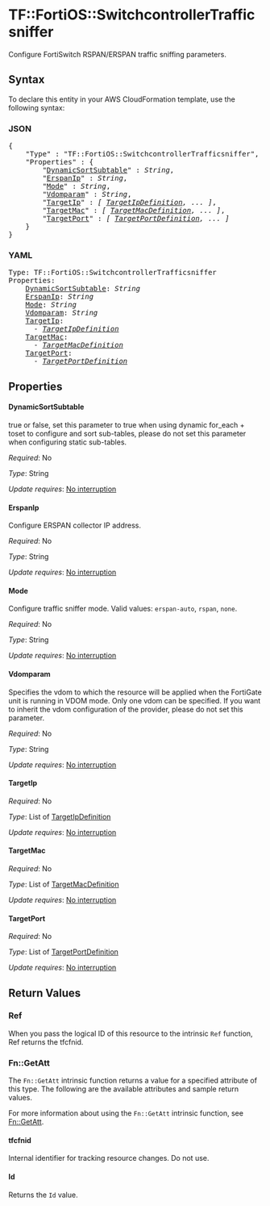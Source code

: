# TF::FortiOS::SwitchcontrollerTrafficsniffer

Configure FortiSwitch RSPAN/ERSPAN traffic sniffing parameters.

## Syntax

To declare this entity in your AWS CloudFormation template, use the following syntax:

### JSON

<pre>
{
    "Type" : "TF::FortiOS::SwitchcontrollerTrafficsniffer",
    "Properties" : {
        "<a href="#dynamicsortsubtable" title="DynamicSortSubtable">DynamicSortSubtable</a>" : <i>String</i>,
        "<a href="#erspanip" title="ErspanIp">ErspanIp</a>" : <i>String</i>,
        "<a href="#mode" title="Mode">Mode</a>" : <i>String</i>,
        "<a href="#vdomparam" title="Vdomparam">Vdomparam</a>" : <i>String</i>,
        "<a href="#targetip" title="TargetIp">TargetIp</a>" : <i>[ <a href="targetipdefinition.md">TargetIpDefinition</a>, ... ]</i>,
        "<a href="#targetmac" title="TargetMac">TargetMac</a>" : <i>[ <a href="targetmacdefinition.md">TargetMacDefinition</a>, ... ]</i>,
        "<a href="#targetport" title="TargetPort">TargetPort</a>" : <i>[ <a href="targetportdefinition.md">TargetPortDefinition</a>, ... ]</i>
    }
}
</pre>

### YAML

<pre>
Type: TF::FortiOS::SwitchcontrollerTrafficsniffer
Properties:
    <a href="#dynamicsortsubtable" title="DynamicSortSubtable">DynamicSortSubtable</a>: <i>String</i>
    <a href="#erspanip" title="ErspanIp">ErspanIp</a>: <i>String</i>
    <a href="#mode" title="Mode">Mode</a>: <i>String</i>
    <a href="#vdomparam" title="Vdomparam">Vdomparam</a>: <i>String</i>
    <a href="#targetip" title="TargetIp">TargetIp</a>: <i>
      - <a href="targetipdefinition.md">TargetIpDefinition</a></i>
    <a href="#targetmac" title="TargetMac">TargetMac</a>: <i>
      - <a href="targetmacdefinition.md">TargetMacDefinition</a></i>
    <a href="#targetport" title="TargetPort">TargetPort</a>: <i>
      - <a href="targetportdefinition.md">TargetPortDefinition</a></i>
</pre>

## Properties

#### DynamicSortSubtable

true or false, set this parameter to true when using dynamic for_each + toset to configure and sort sub-tables, please do not set this parameter when configuring static sub-tables.

_Required_: No

_Type_: String

_Update requires_: [No interruption](https://docs.aws.amazon.com/AWSCloudFormation/latest/UserGuide/using-cfn-updating-stacks-update-behaviors.html#update-no-interrupt)

#### ErspanIp

Configure ERSPAN collector IP address.

_Required_: No

_Type_: String

_Update requires_: [No interruption](https://docs.aws.amazon.com/AWSCloudFormation/latest/UserGuide/using-cfn-updating-stacks-update-behaviors.html#update-no-interrupt)

#### Mode

Configure traffic sniffer mode. Valid values: `erspan-auto`, `rspan`, `none`.

_Required_: No

_Type_: String

_Update requires_: [No interruption](https://docs.aws.amazon.com/AWSCloudFormation/latest/UserGuide/using-cfn-updating-stacks-update-behaviors.html#update-no-interrupt)

#### Vdomparam

Specifies the vdom to which the resource will be applied when the FortiGate unit is running in VDOM mode. Only one vdom can be specified. If you want to inherit the vdom configuration of the provider, please do not set this parameter.

_Required_: No

_Type_: String

_Update requires_: [No interruption](https://docs.aws.amazon.com/AWSCloudFormation/latest/UserGuide/using-cfn-updating-stacks-update-behaviors.html#update-no-interrupt)

#### TargetIp

_Required_: No

_Type_: List of <a href="targetipdefinition.md">TargetIpDefinition</a>

_Update requires_: [No interruption](https://docs.aws.amazon.com/AWSCloudFormation/latest/UserGuide/using-cfn-updating-stacks-update-behaviors.html#update-no-interrupt)

#### TargetMac

_Required_: No

_Type_: List of <a href="targetmacdefinition.md">TargetMacDefinition</a>

_Update requires_: [No interruption](https://docs.aws.amazon.com/AWSCloudFormation/latest/UserGuide/using-cfn-updating-stacks-update-behaviors.html#update-no-interrupt)

#### TargetPort

_Required_: No

_Type_: List of <a href="targetportdefinition.md">TargetPortDefinition</a>

_Update requires_: [No interruption](https://docs.aws.amazon.com/AWSCloudFormation/latest/UserGuide/using-cfn-updating-stacks-update-behaviors.html#update-no-interrupt)

## Return Values

### Ref

When you pass the logical ID of this resource to the intrinsic `Ref` function, Ref returns the tfcfnid.

### Fn::GetAtt

The `Fn::GetAtt` intrinsic function returns a value for a specified attribute of this type. The following are the available attributes and sample return values.

For more information about using the `Fn::GetAtt` intrinsic function, see [Fn::GetAtt](https://docs.aws.amazon.com/AWSCloudFormation/latest/UserGuide/intrinsic-function-reference-getatt.html).

#### tfcfnid

Internal identifier for tracking resource changes. Do not use.

#### Id

Returns the <code>Id</code> value.

